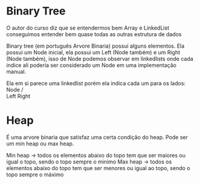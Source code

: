 # Binary Tree

O autor do curso diz que se entendermos bem Array e LinkedList conseguimos entender bem quase todas as outras estrutura de dados

Binary tree (em português Arvore Binaria) possui alguns elementos. Ela possui um Node inicial, ela possui um Left (Node também) e um Right
(Node também), isso de Node podemos observar em linkedlists onde cada indice ali poderia ser considerado um Node em uma implementação manual.

Ela em si parece uma linkedlist porém ela indica cada um para os lados:
       Node
      /    \
   Left     Right

# Heap

É uma arvore binaria que satisfaz uma certa condição do heap. Pode ser um min heap ou max heap.

Min heap -> todos os elementos abaixo do topo tem que ser maiores ou igual o topo, sendo o topo sempre o minimo
Max heap -> todos os elementos abaixo do topo tem que ser menores ou igual ao topo, sendo o topo sempre o máximo



